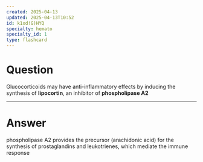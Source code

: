```yaml
---
created: 2025-04-13
updated: 2025-04-13T10:52
id: k1xd!G)HYQ
specialty: hemato
specialty_id: 1
type: flashcard
---
```


# Question
Glucocorticoids may have anti-inflammatory effects by inducing the synthesis of **lipocortin**, an inhibitor of **phospholipase A2**

---

# Answer
phospholipase A2 provides the precursor (arachidonic acid) for the synthesis of prostaglandins and leukotrienes, which mediate the immune response